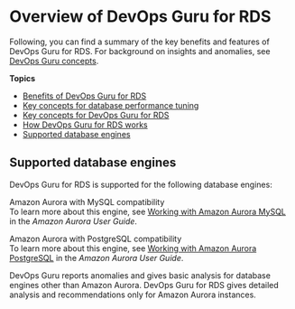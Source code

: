 # Overview of DevOps Guru for RDS<a name="working-with-rds.overview"></a>

Following, you can find a summary of the key benefits and features of DevOps Guru for RDS\. For background on insights and anomalies, see [ DevOps Guru concepts](concepts.md)\.

**Topics**
+ [Benefits of DevOps Guru for RDS](working-with-rds.overview.benefits.md)
+ [Key concepts for database performance tuning](working-with-rds.overview.tuning.md)
+ [Key concepts for DevOps Guru for RDS](working-with-rds.overview.definitions.md)
+ [How DevOps Guru for RDS works](working-with-rds.overview.how-it-works.md)
+ [Supported database engines](#working-with-rds.overview.supported-engines)

## Supported database engines<a name="working-with-rds.overview.supported-engines"></a>

DevOps Guru for RDS is supported for the following database engines:

Amazon Aurora with MySQL compatibility  
To learn more about this engine, see [Working with Amazon Aurora MySQL](https://docs.aws.amazon.com/https:AuroraUserGuide/Aurora.AuroraPostgreSQL.html) in the *Amazon Aurora User Guide*\.

Amazon Aurora with PostgreSQL compatibility  
To learn more about this engine, see [Working with Amazon Aurora PostgreSQL](https://docs.aws.amazon.com/https:AuroraUserGuide/Aurora.AuroraPostgreSQL.html) in the *Amazon Aurora User Guide*\.

DevOps Guru reports anomalies and gives basic analysis for database engines other than Amazon Aurora\. DevOps Guru for RDS gives detailed analysis and recommendations only for Amazon Aurora instances\.
